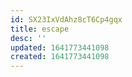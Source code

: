 ```yaml
---
id: SX23IxVdAhz8cT6Cp4gqx
title: escape
desc: ''
updated: 1641773441098
created: 1641773441098
---
```




